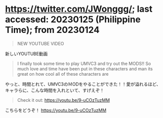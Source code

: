 # https://twitter.com/JWonggg/; last accessed: 20230125 (Philippine Time); from 20230124

> NEW YOUTUBE VIDEO

新しいYOUTUBE動画

> I finally took some time to play UMVC3 and try out the MODS!! So much love and time have been put in these characters and man its great on how cool all of these characters are

やっと、時間とれて、UMVC3のＭODをやることができた！！愛が溢れるほど、キャラらに、こんな時間を入れといて、すげえぞ！

> Check it out: https://youtu.be/9-uCOzTuzMM

こちらをどうぞ！ https://youtu.be/9-uCOzTuzMM
